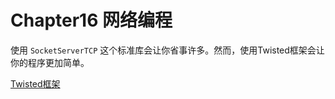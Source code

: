 # Chapter16 网络编程
使用 ```SocketServerTCP``` 这个标准库会让你省事许多。然而，使用Twisted框架会让你的程序更加简单。

[Twisted框架](http://twistedmatrix.com)